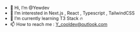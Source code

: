 - 👋 Hi, I’m @Yewdev
- 👀 I’m interested in Next.js , React , Typescript , TailwindCSS 
- 🌱 I’m currently learning T3 Stack 🔥
- 📫 How to reach me : Y_cooldev@outlook.com
